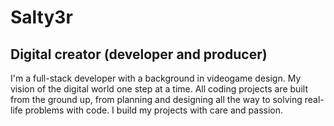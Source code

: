 
<h1>Salty3r</h1>
<h2>Digital creator (developer and producer)</h2>
<p>I'm a full-stack developer with a background in videogame design. My vision of the digital world one step at a time. All coding projects are built from the ground up, from planning and designing all the way to solving real-life problems with code. I build my projects with care and passion. </p>
